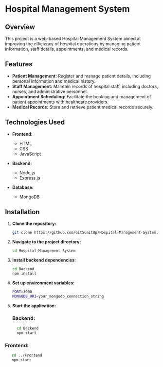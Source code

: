 # Hospital Management System

## Overview

This project is a web-based Hospital Management System aimed at improving the efficiency of hospital operations by managing patient information, staff details, appointments, and medical records.

## Features

- **Patient Management:** Register and manage patient details, including personal information and medical history.
- **Staff Management:** Maintain records of hospital staff, including doctors, nurses, and administrative personnel.
- **Appointment Scheduling:** Facilitate the booking and management of patient appointments with healthcare providers.
- **Medical Records:** Store and retrieve patient medical records securely.

## Technologies Used

- **Frontend:**
  - HTML
  - CSS
  - JavaScript

- **Backend:**
  - Node.js
  - Express.js

- **Database:**
  - MongoDB

## Installation

1. **Clone the repository:**
   ```bash
   git clone https://github.com/GitSumitUp/Hospital-Management-System.git

2. **Navigate to the project directory:**
   ```bash
   cd Hospital-Management-System

4. **Install backend dependencies:**
   ```bash
   cd Backend
   npm install
   
6. **Set up environment variables:**
   ```bash
   PORT=3000
   MONGODB_URI=your_mongodb_connection_string

8. **Start the application:**
   ### Backend: ###
   ```bash
     cd Backend
     npm start

  ### Frontend: ###
  ```bash
     cd ../Frontend
     npm start




   


